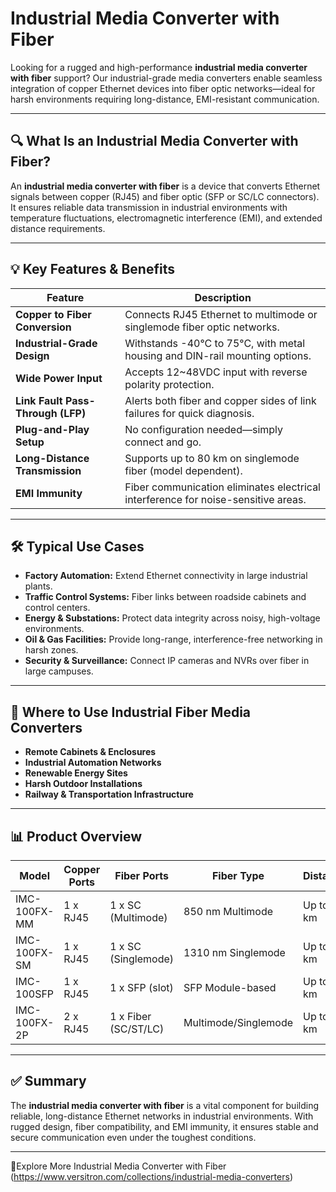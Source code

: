 # Industrial Media Converter with Fiber

Looking for a rugged and high-performance **industrial media converter with fiber** support? Our industrial-grade media converters enable seamless integration of copper Ethernet devices into fiber optic networks—ideal for harsh environments requiring long-distance, EMI-resistant communication.

---

## 🔍 What Is an Industrial Media Converter with Fiber?

An **industrial media converter with fiber** is a device that converts Ethernet signals between copper (RJ45) and fiber optic (SFP or SC/LC connectors). It ensures reliable data transmission in industrial environments with temperature fluctuations, electromagnetic interference (EMI), and extended distance requirements.

---

## 💡 Key Features & Benefits

| Feature                       | Description                                                                    |
|-------------------------------|--------------------------------------------------------------------------------|
| **Copper to Fiber Conversion** | Connects RJ45 Ethernet to multimode or singlemode fiber optic networks.         |
| **Industrial-Grade Design**    | Withstands -40°C to 75°C, with metal housing and DIN-rail mounting options.     |
| **Wide Power Input**           | Accepts 12~48VDC input with reverse polarity protection.                        |
| **Link Fault Pass-Through (LFP)** | Alerts both fiber and copper sides of link failures for quick diagnosis.   |
| **Plug-and-Play Setup**        | No configuration needed—simply connect and go.                                  |
| **Long-Distance Transmission** | Supports up to 80 km on singlemode fiber (model dependent).                     |
| **EMI Immunity**               | Fiber communication eliminates electrical interference for noise-sensitive areas. |

---

## 🛠️ Typical Use Cases

- **Factory Automation:** Extend Ethernet connectivity in large industrial plants.  
- **Traffic Control Systems:** Fiber links between roadside cabinets and control centers.  
- **Energy & Substations:** Protect data integrity across noisy, high-voltage environments.  
- **Oil & Gas Facilities:** Provide long-range, interference-free networking in harsh zones.  
- **Security & Surveillance:** Connect IP cameras and NVRs over fiber in large campuses.  

---

## 🛒 Where to Use Industrial Fiber Media Converters

- **Remote Cabinets & Enclosures**  
- **Industrial Automation Networks**  
- **Renewable Energy Sites**  
- **Harsh Outdoor Installations**  
- **Railway & Transportation Infrastructure**  

---

## 📊 Product Overview

| Model                 | Copper Ports | Fiber Ports         | Fiber Type        | Distance     | Temperature Range | Mounting       |
|-----------------------|--------------|----------------------|-------------------|--------------|-------------------|----------------|
| IMC-100FX-MM          | 1 x RJ45     | 1 x SC (Multimode)   | 850 nm Multimode  | Up to 2 km   | -40°C to 75°C     | DIN-Rail        |
| IMC-100FX-SM          | 1 x RJ45     | 1 x SC (Singlemode)  | 1310 nm Singlemode| Up to 20 km  | -40°C to 75°C     | DIN-Rail        |
| IMC-100SFP            | 1 x RJ45     | 1 x SFP (slot)       | SFP Module-based  | Up to 80 km  | -40°C to 75°C     | DIN-Rail/Wall   |
| IMC-100FX-2P          | 2 x RJ45     | 1 x Fiber (SC/ST/LC) | Multimode/Singlemode| Up to 20 km| -40°C to 75°C     | Panel Mount     |

---

## ✅ Summary

The **industrial media converter with fiber** is a vital component for building reliable, long-distance Ethernet networks in industrial environments. With rugged design, fiber compatibility, and EMI immunity, it ensures stable and secure communication even under the toughest conditions.

---

🔗Explore More  Industrial Media Converter with Fiber (https://www.versitron.com/collections/industrial-media-converters)
